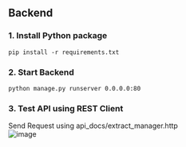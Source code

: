 ## Backend

### 1. Install Python package
```
pip install -r requirements.txt
```
### 2. Start Backend
```
python manage.py runserver 0.0.0.0:80
```
### 3. Test API using REST Client
Send Request using api_docs/extract_manager.http  
![image](https://github.com/user-attachments/assets/1f93aa70-5201-4db8-92df-f0783de01fa7)

